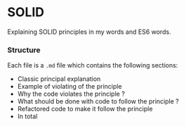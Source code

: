 # SOLID

Explaining SOLID principles in my words and ES6 words.

### Structure

Each file is a `.md` file which contains the following sections:

- Classic principal explanation
- Example of violating of the principle
- Why the code violates the principle ?
- What should be done with code to follow the principle ?
- Refactored code to make it follow the principle
- In total
